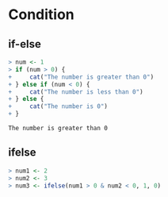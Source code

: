 


# Condition

## if-else


```r
> num <- 1
> if (num > 0) {
+     cat("The number is greater than 0")
+ } else if (num < 0) {
+     cat("The number is less than 0")
+ } else {
+     cat("The number is 0")
+ }
```

```
The number is greater than 0
```


## ifelse


```r
> num1 <- 2
> num2 <- 3
> num3 <- ifelse(num1 > 0 & num2 < 0, 1, 0)
```



